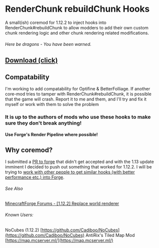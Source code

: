 # RenderChunk rebuildChunk Hooks
A small(ish) coremod for 1.12.2 to inject hooks into RenderChunk#rebuildChunk to allow modders to add their own custom chunk rendering logic and other chunk rendering related modifications.
###### Here be dragons - You have been warned.

## [Download (click)](https://github.com/Cadiboo/RenderChunk-rebuildChunk-Hooks/releases)

## Compatability
I'm working to add compatability for Optifine & BetterFolliage. If another core-mod tries to tamper with RenderChunk#rebuildChunk, it is possible that the game will crash. Report it to me and them, and I'll try and fix it myself or work with them to solve the problem
### It is up to the authors of mods who use these hooks to make sure they don't break anything!
#### Use Forge's Render Pipeline where possible!

## Why coremod?
I submitted a [PR to forge](https://github.com/MinecraftForge/MinecraftForge/pull/5166) that didn't get accepted and with the 1.13 update imminent I decided to push out something that worked for 1.12.2. I will be trying to [work with other people to get similar hooks (with better performance etc.) into Forge](https://github.com/MinecraftForge/MinecraftForge/pull/5166#issuecomment-427589440).

###### See Also
[MinecraftForge Forums - [1.12.2] Replace world renderer](http://www.minecraftforge.net/forum/topic/66516-1122-replace-world-renderer/)

###### Known Users:
NoCubes (1.12.2) [https://github.com/Cadiboo/NoCubes](https://github.com/Cadiboo/NoCubes)
AntiRix's Tiled Map Mod [https://map.mcserver.ml/](https://map.mcserver.ml/)
